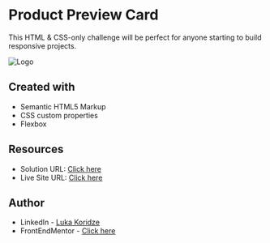 # Product Preview Card

This HTML & CSS-only challenge will be perfect for anyone starting to build responsive projects.

![Logo](https://res.cloudinary.com/dz209s6jk/image/upload/f_auto,q_auto,w_700/Challenges/d0bm3lh8bp36gyi3jiop.jpg)

## Created with

- Semantic HTML5 Markup
- CSS custom properties
- Flexbox

## Resources

- Solution URL: [Click here](#)
- Live Site URL: [Click here](https://lukenso.github.io/Product-Preview-Card/)

## Author

- LinkedIn - [Luka Koridze](https://www.linkedin.com/in/luka-koridze-4397571a4/)
- FrontEndMentor - [Click here](https://www.frontendmentor.io/profile/lukenso)

